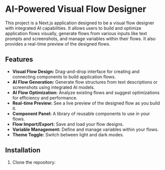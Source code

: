 # AI-Powered Visual Flow Designer

This project is a Next.js application designed to be a visual flow designer with integrated AI capabilities. It allows users to build and optimize application flows visually, generate flows from various inputs like text prompts and screenshots, and manage variables within their flows. It also provides a real-time preview of the designed flows.

## Features

- **Visual Flow Design:** Drag-and-drop interface for creating and connecting components to build application flows.
- **AI Flow Generation:** Generate flow structures from text descriptions or screenshots using integrated AI models.
- **AI Flow Optimization:** Analyze existing flows and suggest optimizations for efficiency and performance.
- **Real-time Preview:** See a live preview of the designed flow as you build it.
- **Component Panel:** A library of reusable components to use in your flows.
- **Flow Import/Export:** Save and load your flow designs.
- **Variable Management:** Define and manage variables within your flows.
- **Theme Toggle:** Switch between light and dark modes.

## Installation

1. Clone the repository:


